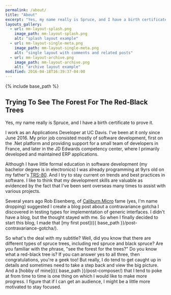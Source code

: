 ```yaml
---
permalink: /about/
title: "About"
excerpt: "Yes, my name really is Spruce, and I have a birth certificate to prove it."
layouts_gallery:
  - url: mm-layout-splash.png
    image_path: mm-layout-splash.png
    alt: "splash layout example"
  - url: mm-layout-single-meta.png
    image_path: mm-layout-single-meta.png
    alt: "single layout with comments and related posts"
  - url: mm-layout-archive.png
    image_path: mm-layout-archive.png
    alt: "archive layout example"
modified: 2016-04-18T16:39:37-04:00
---
```


{% include base_path %}

## Trying To See The Forest For The Red-Black Trees

Yes, my name really is Spruce, and I have a birth certificate to prove it.

I work as an Applications Developer at UC Davis. I've been at it only since June 2016. My prior job consisted mostly of software development, first on the .Net platform and providing support for a small team of developers in France, and later in the JD Edwards competency center, where I primarily developed and maintained ERP applications. 

Although I have little formal education in software development (my bachelor degree is in electronics) I was already programming at 9yrs old on my father's [TRS-80](http://en.wikipedia.org/wiki/TRS-8). And I try to stay current on trends and best practices in software. I like to think that my development skills are valuable as evidenced by the fact that I've been sent overseas many times to assist with various projects.

Several years ago Rob Eisenberg, of [Caliburn.Micro](http://caliburnmicro.com/) fame (yes, I'm name dropping) suggested I create a blog post about a contravariance gotcha I discovered in testing types for implementation of generic interfaces. I didn't have a blog, but the thought stayed with me. So when I finally decided to start this blog, I made that [my first post]({{ base_path }}/post-contravariance-gotcha/).

So what's the deal with my subtitle? Well, did you know that there are different types of spruce trees, including red spruce and black spruce? Are you familiar with the phrase, "see the forest for the trees?" Do you know what a red-black tree is? If you can answer yes to all three, then congratulations, you're a geek too! But really, I do tend to get caught up in details and sometimes need to take a step back and view the big picture. And a [hobby of mine]({{ base_path }}/post-composer/) that I tend to poke at from time to time is one thing on which I would like to make more progress. I figure that if I can get an audience, I might be a little more motivated to stay focused.


